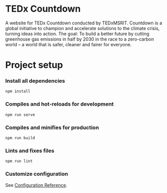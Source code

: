 # TEDx Countdown
A website for TEDx Countdown conducted by TEDxMSRIT. Countdown is a global initiative to champion and accelerate solutions to the climate crisis, turning ideas into action. The goal: To build a better future by cutting greenhouse gas emissions in half by 2030 in the race to a zero-carbon world – a world that is safer, cleaner and fairer for everyone.

# Project setup

### Install all dependencies
```
npm install
```

### Compiles and hot-reloads for development
```
npm run serve
```

### Compiles and minifies for production
```
npm run build
```

### Lints and fixes files
```
npm run lint
```

### Customize configuration
See [Configuration Reference](https://cli.vuejs.org/config/).

